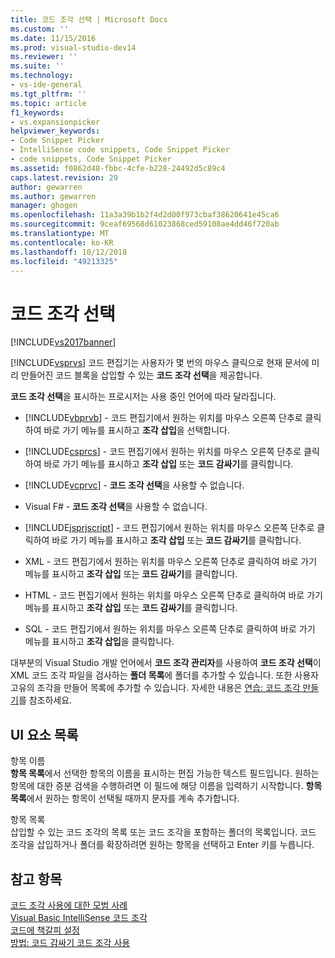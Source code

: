 ```yaml
---
title: 코드 조각 선택 | Microsoft Docs
ms.custom: ''
ms.date: 11/15/2016
ms.prod: visual-studio-dev14
ms.reviewer: ''
ms.suite: ''
ms.technology:
- vs-ide-general
ms.tgt_pltfrm: ''
ms.topic: article
f1_keywords:
- vs.expansionpicker
helpviewer_keywords:
- Code Snippet Picker
- IntelliSense code snippets, Code Snippet Picker
- code snippets, Code Snippet Picker
ms.assetid: f0862d48-fbbc-4cfe-b228-24492d5c89c4
caps.latest.revision: 29
author: gewarren
ms.author: gewarren
manager: ghogen
ms.openlocfilehash: 11a3a39b1b2f4d2d00f973cbaf38620641e45ca6
ms.sourcegitcommit: 9ceaf69568d61023868ced59108ae4dd46f720ab
ms.translationtype: MT
ms.contentlocale: ko-KR
ms.lasthandoff: 10/12/2018
ms.locfileid: "49213325"
---
```

# <a name="code-snippet-picker"></a>코드 조각 선택
[!INCLUDE[vs2017banner](../../includes/vs2017banner.md)]

  
[!INCLUDE[vsprvs](../../includes/vsprvs-md.md)] 코드 편집기는 사용자가 몇 번의 마우스 클릭으로 현재 문서에 미리 만들어진 코드 블록을 삽입할 수 있는 **코드 조각 선택**을 제공합니다.  
  
 **코드 조각 선택**을 표시하는 프로시저는 사용 중인 언어에 따라 달라집니다.  
  
-   [!INCLUDE[vbprvb](../../includes/vbprvb-md.md)] - 코드 편집기에서 원하는 위치를 마우스 오른쪽 단추로 클릭하여 바로 가기 메뉴를 표시하고 **조각 삽입**을 선택합니다.  
  
-   [!INCLUDE[csprcs](../../includes/csprcs-md.md)] - 코드 편집기에서 원하는 위치를 마우스 오른쪽 단추로 클릭하여 바로 가기 메뉴를 표시하고 **조각 삽입** 또는 **코드 감싸기**를 클릭합니다.  
  
-   [!INCLUDE[vcprvc](../../includes/vcprvc-md.md)] - **코드 조각 선택**을 사용할 수 없습니다.  
  
-   Visual F# - **코드 조각 선택**을 사용할 수 없습니다.  
  
-   [!INCLUDE[jsprjscript](../../includes/jsprjscript-md.md)] - 코드 편집기에서 원하는 위치를 마우스 오른쪽 단추로 클릭하여 바로 가기 메뉴를 표시하고 **조각 삽입** 또는 **코드 감싸기**를 클릭합니다.  
  
-   XML - 코드 편집기에서 원하는 위치를 마우스 오른쪽 단추로 클릭하여 바로 가기 메뉴를 표시하고 **조각 삽입** 또는 **코드 감싸기**를 클릭합니다.  
  
-   HTML - 코드 편집기에서 원하는 위치를 마우스 오른쪽 단추로 클릭하여 바로 가기 메뉴를 표시하고 **조각 삽입** 또는 **코드 감싸기**를 클릭합니다.  
  
-   SQL - 코드 편집기에서 원하는 위치를 마우스 오른쪽 단추로 클릭하여 바로 가기 메뉴를 표시하고 **조각 삽입**을 클릭합니다.  
  
 대부분의 Visual Studio 개발 언어에서 **코드 조각 관리자**를 사용하여 **코드 조각 선택**이 XML 코드 조각 파일을 검사하는 **폴더 목록**에 폴더를 추가할 수 있습니다. 또한 사용자 고유의 조각을 만들어 목록에 추가할 수 있습니다. 자세한 내용은 [연습: 코드 조각 만들기](../../ide/walkthrough-creating-a-code-snippet.md)를 참조하세요.  
  
## <a name="uielement-list"></a>UI 요소 목록  
 항목 이름  
 **항목 목록**에서 선택한 항목의 이름을 표시하는 편집 가능한 텍스트 필드입니다. 원하는 항목에 대한 증분 검색을 수행하려면 이 필드에 해당 이름을 입력하기 시작합니다. **항목 목록**에서 원하는 항목이 선택될 때까지 문자를 계속 추가합니다.  
  
 항목 목록  
 삽입할 수 있는 코드 조각의 목록 또는 코드 조각을 포함하는 폴더의 목록입니다. 코드 조각을 삽입하거나 폴더를 확장하려면 원하는 항목을 선택하고 Enter 키를 누릅니다.  
  
## <a name="see-also"></a>참고 항목  
 [코드 조각 사용에 대한 모범 사례](../../ide/best-practices-for-using-code-snippets.md)   
 [Visual Basic IntelliSense 코드 조각](http://msdn.microsoft.com/library/ffdde4c9-8141-4906-b09b-15181357a643)   
 [코드에 책갈피 설정](../../ide/setting-bookmarks-in-code.md)   
 [방법: 코드 감싸기 코드 조각 사용](../../ide/how-to-use-surround-with-code-snippets.md)



